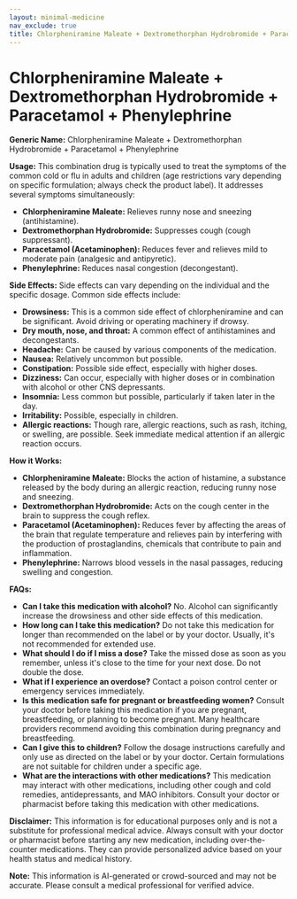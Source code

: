 ```yaml
---
layout: minimal-medicine
nav_exclude: true
title: Chlorpheniramine Maleate + Dextromethorphan Hydrobromide + Paracetamol + Phenylephrine
---
```


# Chlorpheniramine Maleate + Dextromethorphan Hydrobromide + Paracetamol + Phenylephrine

**Generic Name:** Chlorpheniramine Maleate + Dextromethorphan Hydrobromide + Paracetamol + Phenylephrine

**Usage:** This combination drug is typically used to treat the symptoms of the common cold or flu in adults and children (age restrictions vary depending on specific formulation; always check the product label).  It addresses several symptoms simultaneously:

* **Chlorpheniramine Maleate:**  Relieves runny nose and sneezing (antihistamine).
* **Dextromethorphan Hydrobromide:** Suppresses cough (cough suppressant).
* **Paracetamol (Acetaminophen):** Reduces fever and relieves mild to moderate pain (analgesic and antipyretic).
* **Phenylephrine:**  Reduces nasal congestion (decongestant).


**Side Effects:**  Side effects can vary depending on the individual and the specific dosage. Common side effects include:

* **Drowsiness:** This is a common side effect of chlorpheniramine and can be significant. Avoid driving or operating machinery if drowsy.
* **Dry mouth, nose, and throat:**  A common effect of antihistamines and decongestants.
* **Headache:** Can be caused by various components of the medication.
* **Nausea:** Relatively uncommon but possible.
* **Constipation:** Possible side effect, especially with higher doses.
* **Dizziness:** Can occur, especially with higher doses or in combination with alcohol or other CNS depressants.
* **Insomnia:** Less common but possible, particularly if taken later in the day.
* **Irritability:**  Possible, especially in children.
* **Allergic reactions:** Though rare, allergic reactions, such as rash, itching, or swelling, are possible. Seek immediate medical attention if an allergic reaction occurs.

**How it Works:**

* **Chlorpheniramine Maleate:** Blocks the action of histamine, a substance released by the body during an allergic reaction, reducing runny nose and sneezing.
* **Dextromethorphan Hydrobromide:** Acts on the cough center in the brain to suppress the cough reflex.
* **Paracetamol (Acetaminophen):** Reduces fever by affecting the areas of the brain that regulate temperature and relieves pain by interfering with the production of prostaglandins, chemicals that contribute to pain and inflammation.
* **Phenylephrine:**  Narrows blood vessels in the nasal passages, reducing swelling and congestion.


**FAQs:**

* **Can I take this medication with alcohol?** No. Alcohol can significantly increase the drowsiness and other side effects of this medication.
* **How long can I take this medication?**  Do not take this medication for longer than recommended on the label or by your doctor. Usually, it's not recommended for extended use.
* **What should I do if I miss a dose?**  Take the missed dose as soon as you remember, unless it's close to the time for your next dose. Do not double the dose.
* **What if I experience an overdose?** Contact a poison control center or emergency services immediately.
* **Is this medication safe for pregnant or breastfeeding women?** Consult your doctor before taking this medication if you are pregnant, breastfeeding, or planning to become pregnant.  Many healthcare providers recommend avoiding this combination during pregnancy and breastfeeding.
* **Can I give this to children?**  Follow the dosage instructions carefully and only use as directed on the label or by your doctor.  Certain formulations are not suitable for children under a specific age.
* **What are the interactions with other medications?**  This medication may interact with other medications, including other cough and cold remedies, antidepressants, and MAO inhibitors. Consult your doctor or pharmacist before taking this medication with other medications.


**Disclaimer:** This information is for educational purposes only and is not a substitute for professional medical advice. Always consult with your doctor or pharmacist before starting any new medication, including over-the-counter medications. They can provide personalized advice based on your health status and medical history.


**Note:** This information is AI-generated or crowd-sourced and may not be accurate. Please consult a medical professional for verified advice.